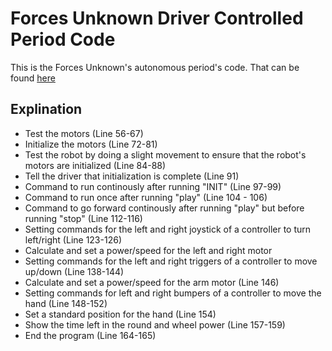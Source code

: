 # Forces Unknown Driver Controlled Period Code

This is the Forces Unknown's autonomous period's code. That can be found [here](https://github.com/Pooky436/FTC-2019-2020---Main-Code/blob/master/Autonomous%20Period/TestIterativeOpMode.java)

## Explination

* Test the motors (Line 56-67)
* Initialize the motors (Line 72-81)
* Test the robot by doing a slight movement to ensure that the robot's motors are initialized (Line 84-88)
* Tell the driver that initialization is complete (Line 91)
* Command to run continously after running "INIT" (Line 97-99)
* Command to run once after running "play" (Line 104 - 106)
* Command to go forward continously after running "play" but before running "stop" (Line 112-116)
* Setting commands for the left and right joystick of a controller to turn left/right (Line 123-126)
* Calculate and set a power/speed for the left and right motor
* Setting commands for the left and right triggers of a controller to move up/down (Line 138-144)
* Calculate and set a power/speed for the arm motor (Line 146)
* Setting commands for left and right bumpers of a controller to move the hand (Line 148-152)
* Set a standard position for the hand (Line 154)
* Show the time left in the round and wheel power (Line 157-159)
* End the program (Line 164-165)
